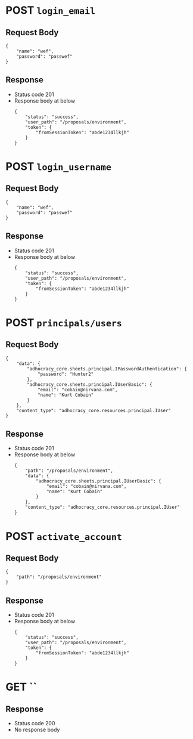 POST `login_email`
==================

Request Body
------------

``` {.javascript}
{
    "name": "wef",
    "password": "passwef"
}
```

Response
--------

-   Status code 201
-   Response body at below
    ``` {.javascript}
    {
        "status": "success",
        "user_path": "/proposals/environment",
        "token": {
            "fromSessionToken": "abde1234llkjh"
        }
    }
    ```

POST `login_username`
=====================

Request Body
------------

``` {.javascript}
{
    "name": "wef",
    "password": "passwef"
}
```

Response
--------

-   Status code 201
-   Response body at below
    ``` {.javascript}
    {
        "status": "success",
        "user_path": "/proposals/environment",
        "token": {
            "fromSessionToken": "abde1234llkjh"
        }
    }
    ```

POST `principals/users`
=======================

Request Body
------------

``` {.javascript}
{
    "data": {
        "adhocracy_core.sheets.principal.IPasswordAuthentication": {
            "password": "Hunter2"
        },
        "adhocracy_core.sheets.principal.IUserBasic": {
            "email": "cobain@nirvana.com",
            "name": "Kurt Cobain"
        }
    },
    "content_type": "adhocracy_core.resources.principal.IUser"
}
```

Response
--------

-   Status code 201
-   Response body at below
    ``` {.javascript}
    {
        "path": "/proposals/environment",
        "data": {
            "adhocracy_core.sheets.principal.IUserBasic": {
                "email": "cobain@nirvana.com",
                "name": "Kurt Cobain"
            }
        },
        "content_type": "adhocracy_core.resources.principal.IUser"
    }
    ```

POST `activate_account`
=======================

Request Body
------------

``` {.javascript}
{
    "path": "/proposals/environment"
}
```

Response
--------

-   Status code 201
-   Response body at below
    ``` {.javascript}
    {
        "status": "success",
        "user_path": "/proposals/environment",
        "token": {
            "fromSessionToken": "abde1234llkjh"
        }
    }
    ```

GET ``
======

Response
--------

-   Status code 200
-   No response body
